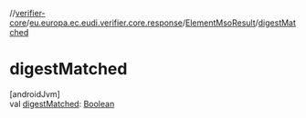 //[verifier-core](../../../index.md)/[eu.europa.ec.eudi.verifier.core.response](../index.md)/[ElementMsoResult](index.md)/[digestMatched](digest-matched.md)

# digestMatched

[androidJvm]\
val [digestMatched](digest-matched.md): [Boolean](https://kotlinlang.org/api/latest/jvm/stdlib/kotlin-stdlib/kotlin/-boolean/index.html)
